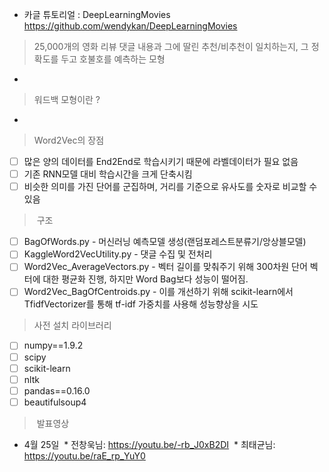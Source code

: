- 카글 튜토리얼 : DeepLearningMovies https://github.com/wendykan/DeepLearningMovies
>  25,000개의 영화 리뷰 댓글 내용과 그에 딸린 추천/비추천이 일치하는지, 그 정확도를 두고 호불호를 예측하는 모형
- 
>  워드백 모형이란 ? 
- 
>  Word2Vec의 장점 
* [ ]  많은 양의 데이터를 End2End로 학습시키기 때문에 라벨데이터가 필요 없음
* [ ]  기존 RNN모델 대비 학습시간을 크게 단축시킴
* [ ]  비슷한 의미를 가진 단어를 군집하며, 거리를 기준으로 유사도를 숫자로 비교할 수 있음

>  구조
* [ ]  BagOfWords.py - 머신러닝 예측모델 생성(랜덤포레스트분류기/앙상블모델)
* [ ]  KaggleWord2VecUtility.py - 댓글 수집 및 전처리
* [ ]  Word2Vec_AverageVectors.py - 벡터 길이를 맞춰주기 위해 300차원 단어 벡터에 대한 평균화 진행, 하지만 Word Bag보다 성능이 떨어짐. 
* [ ]  Word2Vec_BagOfCentroids.py - 이를 개선하기 위해 scikit-learn에서 TfidfVectorizer를 통해 tf-idf 가중치를 사용해 성능향상을 시도
>  사전 설치 라이브러리
* [ ]  numpy==1.9.2
* [ ]  scipy
* [ ]  scikit-learn
* [ ]  nltk
* [ ]  pandas==0.16.0
* [ ]  beautifulsoup4

>  발표영상
- 4월 25일
  * 전창욱님: https://youtu.be/-rb_J0xB2DI
  * 최태균님: https://youtu.be/raE_rp_YuY0
